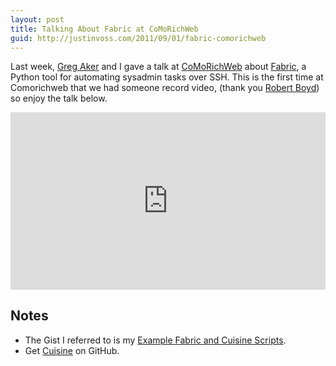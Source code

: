 ```yaml
---
layout: post
title: Talking About Fabric at CoMoRichWeb 
guid: http://justinvoss.com/2011/09/01/fabric-comorichweb
---
```


Last week, [Greg Aker][greg] and I gave a talk at [CoMoRichWeb][comorichweb] about [Fabric][],
a Python tool for automating sysadmin tasks over SSH. This is the first time at Comorichweb 
that we had someone record video, (thank you [Robert Boyd][rboyd]) so enjoy the talk below.

[greg]: https://www.gregaker.net/
[comorichweb]: https://web.archive.org/web/20111001175935/http://comorichweb.posterous.com/
[Fabric]: http://www.fabfile.org/
[rboyd]: https://twitter.com/rboyd

<div class="blockimage" style="position: relative; width: 100%; height: 0; padding-bottom: 56.26%; ">
  <iframe style="position: absolute; top: 0; left: 0; width: 100%; height: 100%" src="https://player.vimeo.com/video/28457665?title=0&amp;byline=0&amp;portrait=0&amp;color=ff9933" frameborder="0"></iframe>
</div>

Notes
-----

* The Gist I referred to is my [Example Fabric and Cuisine Scripts][gist].
* Get [Cuisine][] on GitHub.

[gist]: https://gist.github.com/1035890
[Cuisine]: https://github.com/sebastien/cuisine
